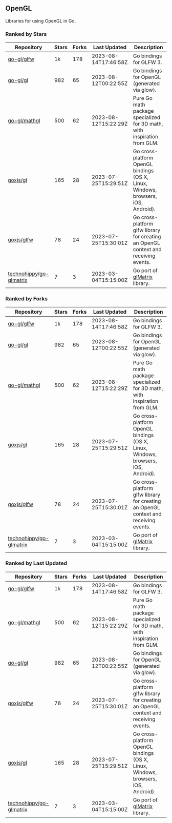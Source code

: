 ## OpenGL

Libraries for using OpenGL in Go.

### Ranked by Stars

| Repository | Stars | Forks | Last Updated | Description | 
|------------|-------|-------|--------------|-------------|
| [go-gl/glfw](https://github.com/go-gl/glfw) | 1k | 178 | 2023-08-14T17:46:58Z |  Go bindings for GLFW 3. |
| [go-gl/gl](https://github.com/go-gl/gl) | 982 | 65 | 2023-08-12T00:22:55Z |  Go bindings for OpenGL (generated via glow). |
| [go-gl/mathgl](https://github.com/go-gl/mathgl) | 500 | 62 | 2023-08-12T15:22:29Z |  Pure Go math package specialized for 3D math, with inspiration from GLM. |
| [goxjs/gl](https://github.com/goxjs/gl) | 165 | 28 | 2023-07-25T15:29:51Z |  Go cross-platform OpenGL bindings (OS X, Linux, Windows, browsers, iOS, Android). |
| [goxjs/glfw](https://github.com/goxjs/glfw) | 78 | 24 | 2023-07-25T15:30:01Z |  Go cross-platform glfw library for creating an OpenGL context and receiving events. |
| [technohippy/go-glmatrix](https://github.com/technohippy/go-glmatrix) | 7 | 3 | 2023-03-04T15:15:00Z |  Go port of [glMatrix](https://glmatrix.net/) library. |

### Ranked by Forks

| Repository | Stars | Forks | Last Updated | Description | 
|------------|-------|-------|--------------|-------------|
| [go-gl/glfw](https://github.com/go-gl/glfw) | 1k | 178 | 2023-08-14T17:46:58Z |  Go bindings for GLFW 3. |
| [go-gl/gl](https://github.com/go-gl/gl) | 982 | 65 | 2023-08-12T00:22:55Z |  Go bindings for OpenGL (generated via glow). |
| [go-gl/mathgl](https://github.com/go-gl/mathgl) | 500 | 62 | 2023-08-12T15:22:29Z |  Pure Go math package specialized for 3D math, with inspiration from GLM. |
| [goxjs/gl](https://github.com/goxjs/gl) | 165 | 28 | 2023-07-25T15:29:51Z |  Go cross-platform OpenGL bindings (OS X, Linux, Windows, browsers, iOS, Android). |
| [goxjs/glfw](https://github.com/goxjs/glfw) | 78 | 24 | 2023-07-25T15:30:01Z |  Go cross-platform glfw library for creating an OpenGL context and receiving events. |
| [technohippy/go-glmatrix](https://github.com/technohippy/go-glmatrix) | 7 | 3 | 2023-03-04T15:15:00Z |  Go port of [glMatrix](https://glmatrix.net/) library. |

### Ranked by Last Updated

| Repository | Stars | Forks | Last Updated | Description | 
|------------|-------|-------|--------------|-------------|
| [go-gl/glfw](https://github.com/go-gl/glfw) | 1k | 178 | 2023-08-14T17:46:58Z |  Go bindings for GLFW 3. |
| [go-gl/mathgl](https://github.com/go-gl/mathgl) | 500 | 62 | 2023-08-12T15:22:29Z |  Pure Go math package specialized for 3D math, with inspiration from GLM. |
| [go-gl/gl](https://github.com/go-gl/gl) | 982 | 65 | 2023-08-12T00:22:55Z |  Go bindings for OpenGL (generated via glow). |
| [goxjs/glfw](https://github.com/goxjs/glfw) | 78 | 24 | 2023-07-25T15:30:01Z |  Go cross-platform glfw library for creating an OpenGL context and receiving events. |
| [goxjs/gl](https://github.com/goxjs/gl) | 165 | 28 | 2023-07-25T15:29:51Z |  Go cross-platform OpenGL bindings (OS X, Linux, Windows, browsers, iOS, Android). |
| [technohippy/go-glmatrix](https://github.com/technohippy/go-glmatrix) | 7 | 3 | 2023-03-04T15:15:00Z |  Go port of [glMatrix](https://glmatrix.net/) library. |

